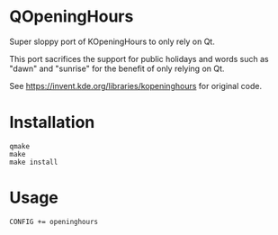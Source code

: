 # QOpeningHours
Super sloppy port of KOpeningHours to only rely on Qt.

This port sacrifices the support for public holidays and words such as "dawn" and "sunrise" for the benefit of only relying on Qt.

See https://invent.kde.org/libraries/kopeninghours for original code.

# Installation

```
qmake
make
make install
```

# Usage

```
CONFIG += openinghours
```

